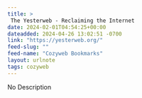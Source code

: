 ```yaml
---
title: > 
 The Yesterweb - Reclaiming the Internet
date: 2024-02-01T04:54:25+00:00
dateadded: 2024-04-26 13:02:51 -0700
link: "https://yesterweb.org/"
feed-slug: ""
feed-name: "Cozyweb Bookmarks"
layout: urlnote
tags: cozyweb
--- 
```

No Description
 <!-- end excerpt --> 
